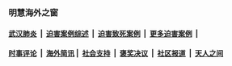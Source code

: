 
### 明慧海外之窗

####  [武汉肺炎](indexes/365.md?t=06150701) &nbsp;|&nbsp;  [迫害案例综述](indexes/328.md?t=06150701) &nbsp;|&nbsp; [迫害致死案例](indexes/277.md?t=06150701)  &nbsp;|&nbsp; [更多迫害案例](indexes/81.md?t=06150701)  &nbsp;|&nbsp; 
####  [时事评论](indexes/19.md?t=06150701) &nbsp;|&nbsp; [海外简讯](indexes/245.md?t=06150701)&nbsp;|&nbsp;  [社会支持](indexes/140.md?t=06150701) &nbsp;|&nbsp; [褒奖决议](indexes/282.md?t=06150701) &nbsp;|&nbsp; [社区报道](indexes/91.md?t=06150701)  &nbsp;|&nbsp; [天人之间](indexes/78.md?t=06150701) 

